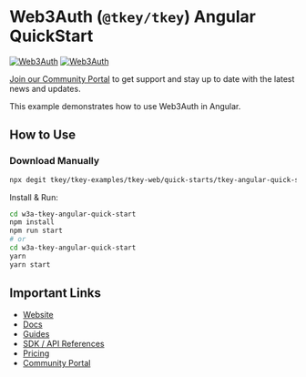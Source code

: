 # Web3Auth (`@tkey/tkey`) Angular QuickStart

[![Web3Auth](https://img.shields.io/badge/Web3Auth-SDK-blue)](https://web3auth.io/docs/sdk/pnp/web/modal)
[![Web3Auth](https://img.shields.io/badge/Web3Auth-Community-cyan)](https://community.web3auth.io)

[Join our Community Portal](https://community.web3auth.io/) to get support and stay up to date with the latest news and updates.

This example demonstrates how to use Web3Auth in Angular.

## How to Use

### Download Manually

```bash
npx degit tkey/tkey-examples/tkey-web/quick-starts/tkey-angular-quick-start w3a-tkey-angular-quick-start
```

Install & Run:

```bash
cd w3a-tkey-angular-quick-start
npm install
npm run start
# or
cd w3a-tkey-angular-quick-start
yarn
yarn start
```

## Important Links

- [Website](https://web3auth.io)
- [Docs](https://web3auth.io/docs)
- [Guides](https://web3auth.io/docs/guides)
- [SDK / API References](https://web3auth.io/docs/sdk)
- [Pricing](https://web3auth.io/pricing.html)
- [Community Portal](https://community.web3auth.io)
